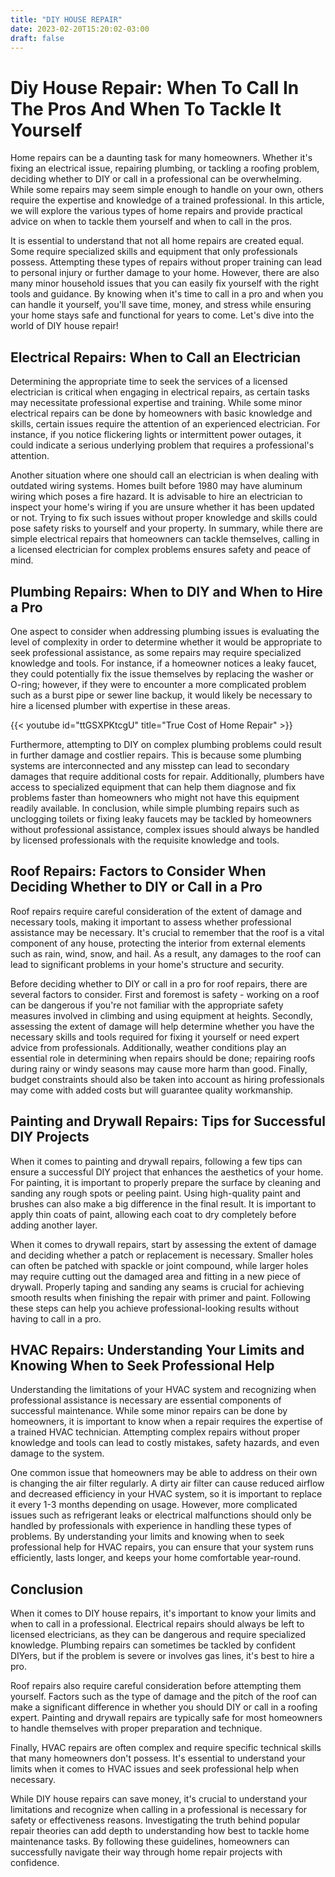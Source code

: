 ```yaml
---
title: "DIY HOUSE REPAIR"
date: 2023-02-20T15:20:02-03:00
draft: false
---
```


# Diy House Repair: When To Call In The Pros And When To Tackle It Yourself

Home repairs can be a daunting task for many homeowners. Whether it's fixing an electrical issue, repairing plumbing, or tackling a roofing problem, deciding whether to DIY or call in a professional can be overwhelming. While some repairs may seem simple enough to handle on your own, others require the expertise and knowledge of a trained professional. In this article, we will explore the various types of home repairs and provide practical advice on when to tackle them yourself and when to call in the pros.

It is essential to understand that not all home repairs are created equal. Some require specialized skills and equipment that only professionals possess. Attempting these types of repairs without proper training can lead to personal injury or further damage to your home. However, there are also many minor household issues that you can easily fix yourself with the right tools and guidance. By knowing when it's time to call in a pro and when you can handle it yourself, you'll save time, money, and stress while ensuring your home stays safe and functional for years to come. Let's dive into the world of DIY house repair!

## Electrical Repairs: When to Call an Electrician

Determining the appropriate time to seek the services of a licensed electrician is critical when engaging in electrical repairs, as certain tasks may necessitate professional expertise and training. While some minor electrical repairs can be done by homeowners with basic knowledge and skills, certain issues require the attention of an experienced electrician. For instance, if you notice flickering lights or intermittent power outages, it could indicate a serious underlying problem that requires a professional's attention.

Another situation where one should call an electrician is when dealing with outdated wiring systems. Homes built before 1980 may have aluminum wiring which poses a fire hazard. It is advisable to hire an electrician to inspect your home's wiring if you are unsure whether it has been updated or not. Trying to fix such issues without proper knowledge and skills could pose safety risks to yourself and your property. In summary, while there are simple electrical repairs that homeowners can tackle themselves, calling in a licensed electrician for complex problems ensures safety and peace of mind.

## Plumbing Repairs: When to DIY and When to Hire a Pro

One aspect to consider when addressing plumbing issues is evaluating the level of complexity in order to determine whether it would be appropriate to seek professional assistance, as some repairs may require specialized knowledge and tools. For instance, if a homeowner notices a leaky faucet, they could potentially fix the issue themselves by replacing the washer or O-ring; however, if they were to encounter a more complicated problem such as a burst pipe or sewer line backup, it would likely be necessary to hire a licensed plumber with expertise in these areas.

{{< youtube id="ttGSXPKtcgU" title="True Cost of Home Repair" >}}

Furthermore, attempting to DIY on complex plumbing problems could result in further damage and costlier repairs. This is because some plumbing systems are interconnected and any misstep can lead to secondary damages that require additional costs for repair. Additionally, plumbers have access to specialized equipment that can help them diagnose and fix problems faster than homeowners who might not have this equipment readily available. In conclusion, while simple plumbing repairs such as unclogging toilets or fixing leaky faucets may be tackled by homeowners without professional assistance, complex issues should always be handled by licensed professionals with the requisite knowledge and tools.

## Roof Repairs: Factors to Consider When Deciding Whether to DIY or Call in a Pro

Roof repairs require careful consideration of the extent of damage and necessary tools, making it important to assess whether professional assistance may be necessary. It's crucial to remember that the roof is a vital component of any house, protecting the interior from external elements such as rain, wind, snow, and hail. As a result, any damages to the roof can lead to significant problems in your home's structure and security.

Before deciding whether to DIY or call in a pro for roof repairs, there are several factors to consider. First and foremost is safety - working on a roof can be dangerous if you're not familiar with the appropriate safety measures involved in climbing and using equipment at heights. Secondly, assessing the extent of damage will help determine whether you have the necessary skills and tools required for fixing it yourself or need expert advice from professionals. Additionally, weather conditions play an essential role in determining when repairs should be done; repairing roofs during rainy or windy seasons may cause more harm than good. Finally, budget constraints should also be taken into account as hiring professionals may come with added costs but will guarantee quality workmanship.

## Painting and Drywall Repairs: Tips for Successful DIY Projects

When it comes to painting and drywall repairs, following a few tips can ensure a successful DIY project that enhances the aesthetics of your home. For painting, it is important to properly prepare the surface by cleaning and sanding any rough spots or peeling paint. Using high-quality paint and brushes can also make a big difference in the final result. It is important to apply thin coats of paint, allowing each coat to dry completely before adding another layer.

When it comes to drywall repairs, start by assessing the extent of damage and deciding whether a patch or replacement is necessary. Smaller holes can often be patched with spackle or joint compound, while larger holes may require cutting out the damaged area and fitting in a new piece of drywall. Properly taping and sanding any seams is crucial for achieving smooth results when finishing the repair with primer and paint. Following these steps can help you achieve professional-looking results without having to call in a pro.

## HVAC Repairs: Understanding Your Limits and Knowing When to Seek Professional Help

Understanding the limitations of your HVAC system and recognizing when professional assistance is necessary are essential components of successful maintenance. While some minor repairs can be done by homeowners, it is important to know when a repair requires the expertise of a trained HVAC technician. Attempting complex repairs without proper knowledge and tools can lead to costly mistakes, safety hazards, and even damage to the system.

One common issue that homeowners may be able to address on their own is changing the air filter regularly. A dirty air filter can cause reduced airflow and decreased efficiency in your HVAC system, so it is important to replace it every 1-3 months depending on usage. However, more complicated issues such as refrigerant leaks or electrical malfunctions should only be handled by professionals with experience in handling these types of problems. By understanding your limits and knowing when to seek professional help for HVAC repairs, you can ensure that your system runs efficiently, lasts longer, and keeps your home comfortable year-round.

## Conclusion

When it comes to DIY house repairs, it's important to know your limits and when to call in a professional. Electrical repairs should always be left to licensed electricians, as they can be dangerous and require specialized knowledge. Plumbing repairs can sometimes be tackled by confident DIYers, but if the problem is severe or involves gas lines, it's best to hire a pro.

Roof repairs also require careful consideration before attempting them yourself. Factors such as the type of damage and the pitch of the roof can make a significant difference in whether you should DIY or call in a roofing expert. Painting and drywall repairs are typically safe for most homeowners to handle themselves with proper preparation and technique.

Finally, HVAC repairs are often complex and require specific technical skills that many homeowners don't possess. It's essential to understand your limits when it comes to HVAC issues and seek professional help when necessary.

While DIY house repairs can save money, it's crucial to understand your limitations and recognize when calling in a professional is necessary for safety or effectiveness reasons. Investigating the truth behind popular repair theories can add depth to understanding how best to tackle home maintenance tasks. By following these guidelines, homeowners can successfully navigate their way through home repair projects with confidence.

